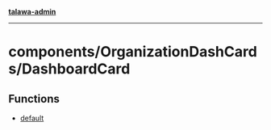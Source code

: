 [**talawa-admin**](../../../README.md)

***

# components/OrganizationDashCards/DashboardCard

## Functions

- [default](functions/default.md)
